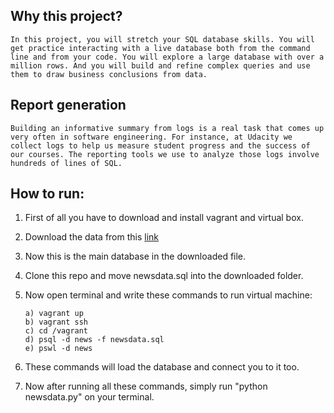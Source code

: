 ## Why this project?

	In this project, you will stretch your SQL database skills. You will get practice interacting with a live database both from the command line and from your code. You will explore a large database with over a million rows. And you will build and refine complex queries and use them to draw business conclusions from data.

## Report generation
	Building an informative summary from logs is a real task that comes up very often in software engineering. For instance, at Udacity we collect logs to help us measure student progress and the success of our courses. The reporting tools we use to analyze those logs involve hundreds of lines of SQL.

## How to run:
 
 1. First of all you have to download and install vagrant and virtual box.
 2. Download the data from this [link](https://d17h27t6h515a5.cloudfront.net/topher/2016/August/57b5f748_newsdata/newsdata.zip)
 3. Now this is the main database in the downloaded file. 
 4. Clone this repo and move newsdata.sql into the downloaded folder.
 5. Now open terminal and write these commands to run virtual machine:
  
		a) vagrant up
    	b) vagrant ssh
    	c) cd /vagrant
    	d) psql -d news -f newsdata.sql
    	e) pswl -d news
6. These commands will load the database and connect you to it too.
7. Now after running all these commands, simply run "python newsdata.py" on your terminal.
